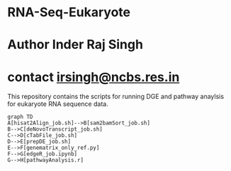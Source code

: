 # RNA-Seq-Eukaryote

# Author Inder Raj Singh
# contact irsingh@ncbs.res.in

This repository contains the scripts for running DGE and pathway anaylsis for eukaryote RNA sequence data.

```mermaid
graph TD
A[hisat2Align_job.sh]-->B[sam2bamSort_job.sh]
B-->C[deNovoTranscript_job.sh]
C-->D[cTabFile_job.sh]
D-->E[prepDE_job.sh]
E-->F[genematrix_only_ref.py]
F-->G[edgeR_job.ipynb]
G-->H[pathwayAnalysis.r]
```